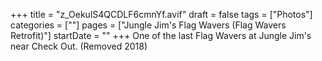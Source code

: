 +++
title = "z_OekulS4QCDLF6cmnYf.avif"
draft = false
tags = ["Photos"]
categories = [""]
pages = ["Jungle Jim's Flag Wavers (Flag Wavers Retrofit)"]
startDate = ""
+++
One of the last Flag Wavers at Jungle Jim's near Check Out. (Removed 2018)
